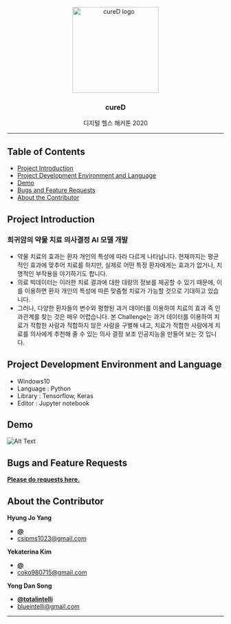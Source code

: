 <p align="center">
    <img src="https://github.com/totalintelli/dhh_2020/blob/master/logo3.png?raw=true" alt="cureD logo" width="200" height="200">
</p>

<h3 align="center">cureD</h3>

<p align="center">
  디지털 헬스 해커톤 2020
</p>
   
 
* * *


## Table of Contents

- [Project Introduction](#Project-Introduction)
- [Project Development Environment and Language](#Project-Development-Environment-and-Language)
- [Demo](#Demo)
- [Bugs and Feature Requests](#Bugs-and-Feature-Requests)
- [About the Contributor](#About-the-Contributor)


## Project Introduction

### 희귀암의 약물 치료 의사결정 AI 모델 개발

 - 약물 치료의 효과는 환자 개인의 특성에 따라 다르게 나타납니다. 현재까지는 평균적인 효과에 맞추어 치료를 하지만, 실제로 어떤 특정 환자에게는 효과가 없거나, 치명적인 부작용을 야기하기도 합니다.
- 의료 빅데이터는 이러한 치료 결과에 대한 대량의 정보를 제공할 수 있기 때문에, 이를 이용하면 환자 개인의 특성에 따른 맞춤형 치료가 가능할 것으로 기대하고 있습니다.
- 그러나, 다양한 환자들의 변수와 평향된 과거 데이터를 이용하여 치료의 효과 즉 인과관계를 찾는 것은 매우 어렵습니다. 본 Challenge는 과거 데이터를 이용하여 치료가 적합한 사람과 적합하지 않은 사람을 구별해 내고, 치료가 적합한 사람에게 치료를 의사에게 추천해 줄 수 있는 의사 결정 보조 인공지능을 만들어 보는 것 입니다.



## Project Development Environment and Language
- Windows10
- Language : Python
- Library : Tensorflow, Keras
- Editor : Jupyter notebook 


## Demo

![Alt Text]()


## Bugs and Feature Requests

[**Please do requests here.**](https://github.com/titalintelli/dhh_2020/issues)


## About the Contributor

**Hyung Jo Yang**
- [**@**](https://github.com/)   
- <csipms1023@gmail.com>  

**Yekaterina Kim**
- [**@**](https://github.com/)
- <coko980715@gmail.com>

**Yong Dan Song**
- [**@totalintelli**](https://github.com/totalintelli)
- <blueintelli@gmail.com>


* * *
